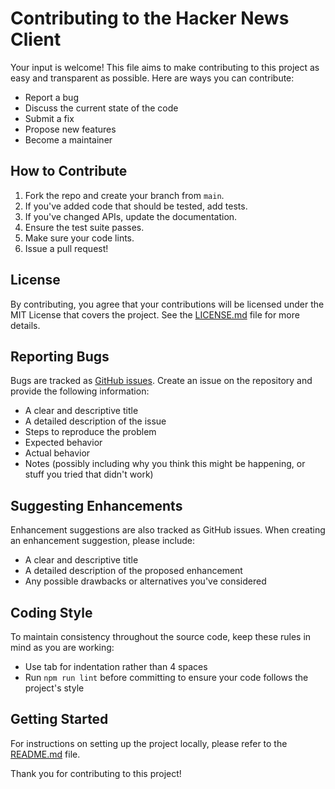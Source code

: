 # Contributing to the Hacker News Client

Your input is welcome! This file aims to make contributing to this project as easy and transparent as possible. Here are ways you can contribute:

- Report a bug
- Discuss the current state of the code
- Submit a fix
- Propose new features
- Become a maintainer

## How to Contribute

1. Fork the repo and create your branch from `main`.
2. If you've added code that should be tested, add tests.
3. If you've changed APIs, update the documentation.
4. Ensure the test suite passes.
5. Make sure your code lints.
6. Issue a pull request!

## License

By contributing, you agree that your contributions will be licensed under the MIT License that covers the project. See the [LICENSE.md](LICENSE.md) file for more details.

## Reporting Bugs

Bugs are tracked as [GitHub issues](https://github.com/roberthmoller/PROJECT-NewsPaper/issues). Create an issue on the repository and provide the following information:

- A clear and descriptive title
- A detailed description of the issue
- Steps to reproduce the problem
- Expected behavior
- Actual behavior
- Notes (possibly including why you think this might be happening, or stuff you tried that didn't work)

## Suggesting Enhancements

Enhancement suggestions are also tracked as GitHub issues. When creating an enhancement suggestion, please include:

- A clear and descriptive title
- A detailed description of the proposed enhancement
- Any possible drawbacks or alternatives you've considered

## Coding Style

To maintain consistency throughout the source code, keep these rules in mind as you are working:

* Use tab for indentation rather than 4 spaces
* Run `npm run lint` before committing to ensure your code follows the project's style

## Getting Started

For instructions on setting up the project locally, please refer to the [README.md](README.md#getting-started) file.

Thank you for contributing to this project!